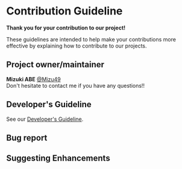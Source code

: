 # Contribution Guideline

**Thank you for your contribution to our project!**

These guidelines are intended to help make your contributions more effective by explaining how to contribute to our projects.

## Project owner/maintainer

**Mizuki ABE** [@Mizu49](https://github.com/Mizu49)  
Don't hesitate to contact me if you have any questions!!

## Developer's Guideline

See our [Developer's Guideline](../docs/src/development/developer's-guideline.md).

## Bug report

## Suggesting Enhancements
